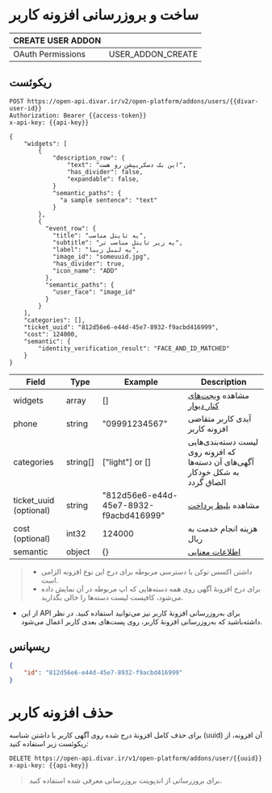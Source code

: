 # ساخت و بروزرسانی افزونه کاربر

| CREATE USER ADDON |                   |
|-------------------|-------------------|
| OAuth Permissions | USER_ADDON_CREATE |


## ریکوئست

```http request
POST https://open-api.divar.ir/v2/open-platform/addons/users/{{divar-user-id}}
Authorization: Bearer {{access-token}}
x-api-key: {{api-key}}

{
    "widgets": [
        {
            "description_row": {
                "text": "این یک دسکریپشن رو هست",
                "has_divider": false,
                "expandable": false,
            }
            "semantic_paths": {
              "a sample sentence": "text"
            }
        },
        {
          "event_row": {
            "title": "یه تایتل مناسب",
            "subtitle": "یه زیر تایتل مناسب تر",
            "label": "یه لیبل زیبا",
            "image_id": "someuuid.jpg",
            "has_divider": true,
            "icon_name": "ADD"
          },
          "semantic_paths": {
            "user_face": "image_id"
          }
        }
    ],
    "categories": [],
    "ticket_uuid": "812d56e6-e44d-45e7-8932-f9acbd416999",
    "cost": 124000,
    "semantic": {
        "identity_verification_result": "FACE_AND_ID_MATCHED"
    }
}
```

| Field                | Type     | Example                                | Description                                                                                             |
|----------------------|----------|----------------------------------------|---------------------------------------------------------------------------------------------------------|
| widgets              | array    | []                                     | مشاهده [ویجت‌های کنار دیوار](../widgets)                                                                |
| phone                | string   | "09991234567"                          | آیدی کاربر متقاضی افزونه کاربر                                                                          |
| categories           | string[] | ["light"] or []                                     | لیست دسته‌بندی‌هایی که افزونه روی آگهی‌های آن دسته‌ها به شکل خودکار الصاق گردد                          |
| ticket_uuid (optional)         | string   | "812d56e6-e44d-45e7-8932-f9acbd416999" | مشاهده [بلیط پرداخت](../payment-ticket)                                                                 |
| cost (optional)   | int32    | 124000                                 | هزینه انجام خدمت به ریال                                                                                |
| semantic             | object   | {}                                     | [اطلاعات معنایی](/semantic/semantic_data.md)                                                                           |

> - داشتن اکسس توکن با دسترسی مربوطه برای درج این نوع افزونه الزامی است.
> - برای درج افزونهٔ آگهی روی همه دسته‌هایی که اپ مربوطه در آن نمایش داده می‌شود، کافیست لیست دسته‌ها را خالی بگذارید.
- از این API برای به‌روزرسانی افزونهٔ کاربر نیز می‌توانید استفاده کنید. در نظر داشته‌باشید که به‌روزرسانی افزونهٔ کاربر، روی پست‌های بعدی کاربر اعمال می‌شود.

## ریسپانس

```json
{
    "id": "812d56e6-e44d-45e7-8932-f9acbd416999"
}
```

# حذف افزونه کاربر

برای حذف کامل افزونهٔ درج شده روی آگهی کاربر با داشتن شناسه (uuid) آن افزونه، از ریکوئست زیر استفاده کنید:

```http request
DELETE https://open-api.divar.ir/v1/open-platform/addons/user/{{uuid}}
x-api-key: {{api-key}}
```
> برای بروزرسانی از اندپوینت بروزرسانی معرفی شده استفاده کنید.
